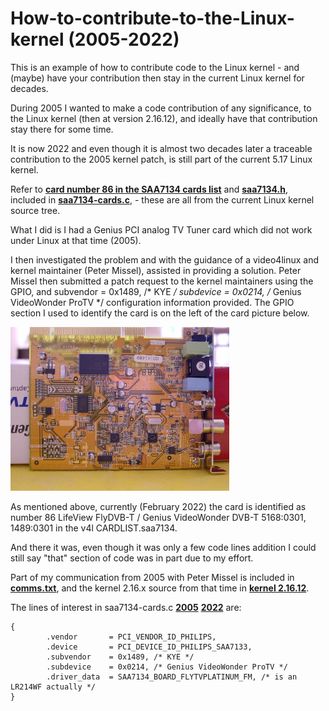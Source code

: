 # How-to-contribute-to-the-Linux-kernel (2005-2022)
This is an example of how to contribute code to the Linux kernel - and (maybe) have your contribution then stay in the current Linux kernel for decades.

During 2005 I wanted to make a code contribution of any significance, to the Linux kernel (then at version 2.16.12), and ideally have that contribution stay there for some time.

It is now 2022 and even though it is almost two decades later a traceable contribution to the 2005 kernel patch, is still part of the current 5.17 Linux kernel. 

Refer to [**card number 86 in the SAA7134 cards list**](https://www.kernel.org/doc/html/latest/admin-guide/media/saa7134-cardlist.html) and [**saa7134.h**](https://git.kernel.org/pub/scm/linux/kernel/git/torvalds/linux.git/tree/drivers/media/pci/saa7134/saa7134.h), included in [**saa7134-cards.c**](https://git.kernel.org/pub/scm/linux/kernel/git/torvalds/linux.git/tree/drivers/media/pci/saa7134/saa7134-cards.c), - these are all from the current Linux kernel source tree.

What I did is I had a Genius PCI analog TV Tuner card which did not work under Linux at that time (2005).

I then investigated the problem and with the guidance of a video4linux and kernel maintainer (Peter Missel), assisted in providing a solution. Peter Missel then submitted a patch request to the kernel maintainers using the GPIO, and subvendor  = 0x1489, /* KYE */ subdevice  = 0x0214, /* Genius VideoWonder ProTV */ configuration information provided. The GPIO section I used to identify the card is on the left of the card picture below.

<p align="left">
<img src="images/GeniusVideoWonderProTV.jpg" width="350" /> 
<br>

As mentioned above, currently (February 2022) the card is identified as number 86 LifeView FlyDVB-T / Genius VideoWonder DVB-T  5168:0301, 1489:0301 in the v4l CARDLIST.saa7134. 

And there it was, even though it was only a few code lines addition I could still say "that" section of code was in part due to my effort. 

Part of my communication from 2005 with Peter Missel is included in [**comms.txt**](comms.txt), and the kernel 2.16.x source from that time in [**kernel 2.16.12**](kernel-2-16-12).
 
The lines of interest in saa7134-cards.c [**2005**](kernel-2-16-12/saa7134-cards.c) [**2022**](saa7134-cards.c) are:
```
{
		.vendor       = PCI_VENDOR_ID_PHILIPS,
		.device       = PCI_DEVICE_ID_PHILIPS_SAA7133,
		.subvendor    = 0x1489, /* KYE */
		.subdevice    = 0x0214, /* Genius VideoWonder ProTV */
		.driver_data  = SAA7134_BOARD_FLYTVPLATINUM_FM, /* is an LR214WF actually */
}
```

